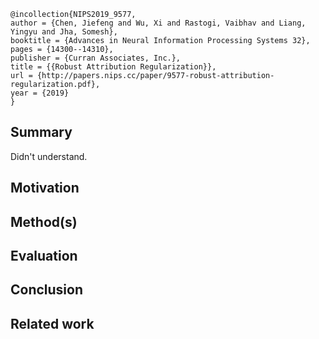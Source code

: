 ```
@incollection{NIPS2019_9577,
author = {Chen, Jiefeng and Wu, Xi and Rastogi, Vaibhav and Liang, Yingyu and Jha, Somesh},
booktitle = {Advances in Neural Information Processing Systems 32},
pages = {14300--14310},
publisher = {Curran Associates, Inc.},
title = {{Robust Attribution Regularization}},
url = {http://papers.nips.cc/paper/9577-robust-attribution-regularization.pdf},
year = {2019}
}
```
## Summary
Didn't understand.
## Motivation

## Method(s)
## Evaluation
## Conclusion
## Related work